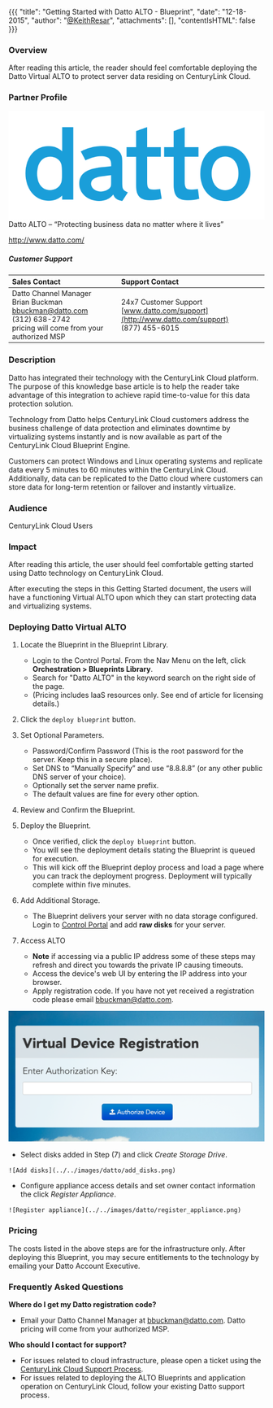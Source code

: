 {{{
  "title": "Getting Started with Datto ALTO - Blueprint",
  "date": "12-18-2015",
  "author": "<a href='https://twitter.com/KeithResar'>@KeithResar</a>",
  "attachments": [],
  "contentIsHTML": false
}}}

### Overview
After reading this article, the reader should feel comfortable deploying the Datto Virtual ALTO to protect server data residing on CenturyLink Cloud.

### Partner Profile

<img src="../../images/datto/datto_logo_blue.png" style="border:0;float:right;">

Datto ALTO – “Protecting business data no matter where it lives”

http://www.datto.com/

##### Customer Support

|Sales Contact | Support Contact|
|:-	|	:-	|
|Datto Channel Manager<br>Brian Buckman<br>bbuckman@datto.com<br>(312) 638-2742<br>pricing will come from your authorized MSP | 24x7 Customer Support<br> [www.datto.com/support](http://www.datto.com/support)<br>(877) 455-6015	|

### Description
Datto has integrated their technology with the CenturyLink Cloud platform. The purpose of this knowledge base article is to help the reader take advantage of this integration to achieve rapid time-to-value for this data protection solution.

Technology from Datto helps CenturyLink Cloud customers address the business challenge of data protection and eliminates downtime by virtualizing systems instantly and is now available as part of the CenturyLink Cloud Blueprint Engine.

Customers can protect Windows and Linux operating systems and replicate data every 5 minutes to 60 minutes within the CenturyLink Cloud. Additionally, data can be replicated to the Datto cloud where customers can store data for long-term retention or failover and instantly virtualize.

### Audience
CenturyLink Cloud Users

### Impact
After reading this article, the user should feel comfortable getting started using Datto technology on CenturyLink Cloud.

After executing the steps in this Getting Started document, the users will have a functioning Virtual ALTO upon which they can start protecting data and virtualizing systems.

### Deploying Datto Virtual ALTO
1. Locate the Blueprint in the Blueprint Library.
   * Login to the Control Portal. From the Nav Menu on the left, click **Orchestration > Blueprints Library**.
   * Search for "Datto ALTO" in the keyword search on the right side of the page.
   * (Pricing includes IaaS resources only. See end of article for licensing details.)

2. Click the `deploy blueprint` button.

3. Set Optional Parameters.
   * Password/Confirm Password (This is the root password for the server. Keep this in a secure place).  
   * Set DNS to “Manually Specify” and use “8.8.8.8” (or any other public DNS server of your choice).
   * Optionally set the server name prefix.
   * The default values are fine for every other option.

4. Review and Confirm the Blueprint.

5. Deploy the Blueprint.
   * Once verified, click the `deploy blueprint` button.
   * You will see the deployment details stating the Blueprint is queued for execution.
   * This will kick off the Blueprint deploy process and load a page where you can track the deployment progress. Deployment will typically complete within five minutes.

6. Add Additional Storage.
   * The Blueprint delivers your server with no data storage configured. Login to [Control Portal](https://control.ctl.io) and add **raw disks** for your server.

7. Access ALTO
   * **Note** if accessing via a public IP address some of these steps may refresh and direct you towards the private IP causing timeouts.
   * Access the device's web UI by entering the IP address into your browser.
   * Apply registration code. If you have not yet received a registration code please email bbuckman@datto.com.

  ![Add authorization key](../../images/datto/authorization_key.png)

   * Select disks added in Step (7) and click *Create Storage Drive*.

    ![Add disks](../../images/datto/add_disks.png)

   * Configure appliance access details and set owner contact information the click *Register Appliance*.

    ![Register appliance](../../images/datto/register_appliance.png)

### Pricing
The costs listed in the above steps are for the infrastructure only. After deploying this Blueprint, you may secure entitlements to the technology by emailing your Datto Account Executive.

### Frequently Asked Questions
**Where do I get my Datto registration code?**
* Email your Datto Channel Manager at bbuckman@datto.com. Datto pricing will come from your authorized MSP.

**Who should I contact for support?**
* For issues related to cloud infrastructure, please open a ticket using the [CenturyLink Cloud Support Process](../../Support/how-do-i-report-a-support-issue.md).
* For issues related to deploying the ALTO Blueprints and application operation on CenturyLink Cloud, follow your existing Datto support process.
